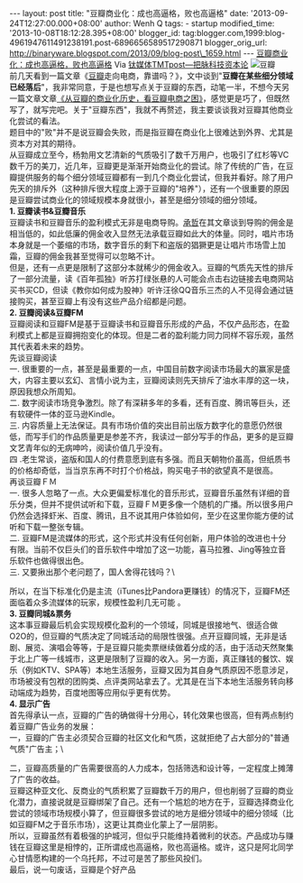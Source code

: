 --- layout: post title: "豆瓣商业化：成也高逼格，败也高逼格" date:
'2013-09-24T12:27:00.000+08:00' author: Wenh Q tags: - startup
modified\_time: '2013-10-08T18:12:28.395+08:00' blogger\_id:
tag:blogger.com,1999:blog-4961947611491238191.post-6896656589517290871
blogger\_orig\_url:
http://binaryware.blogspot.com/2013/09/blog-post\_1659.html ---
[豆瓣商业化：成也高逼格，败也高逼格](http://www.tmtpost.com/66134.html)
Via [钛媒体TMTpost—把脉科技资本论](http://www.tmtpost.com/)
![豆瓣](http://www.tmtpost.com/wp-content/uploads/2013/09/137998309226-560x378.jpg "豆瓣")\
前几天看到一篇文章《[豆瓣](http://www.tmtpost.com/tag/%E8%B1%86%E7%93%A3 "查看 豆瓣 中的全部文章")走向电商，靠谱吗？》，文中谈到"**豆瓣在某些细分领域已经落后**"，我非常同意，于是也想写点关于豆瓣的东西，动笔一半，不想今天另一篇文章文章[《从豆瓣的商业化历史，看豆瓣电商之困》](http://www.tmtpost.com/66041.html)，感觉更是巧了，但既然写了，就写完吧。关于"豆瓣东西"，我就不再赘述，我主要谈谈我对豆瓣其他商业化尝试的看法。\
题目中的"败"并不是说豆瓣会失败，而是指豆瓣在商业化上很难达到外界、尤其是资本方对其的期待。\
从豆瓣成立至今，杨勃用文艺清新的气质吸引了数千万用户，也吸引了红杉等VC数千万的美刀，近几年，豆瓣更是渐渐开始商业化的尝试。除了传统的广告，在豆瓣提供服务的每个细分领域豆瓣都有一到几个商业化尝试，但我并看好。除了用户先天的排斥外（这种排斥很大程度上源于豆瓣的"培养"），还有一个很重要的原因是豆瓣尝试商业化的领域规模本身就很小，甚至是细分领域的细分领域。\
**1. 豆瓣读书&豆瓣音乐**\
豆瓣读书和豆瓣音乐的盈利模式无非是电商导购。[承哲](http://www.tmtpost.com/author/%E6%89%BF%E5%93%B2)在其文章谈到导购的佣金是相当低的，如此低廉的佣金收入显然无法承载豆瓣如此大的体量。同时，唱片市场本身就是一个萎缩的市场，数字音乐的剩下和盗版的猖獗更是让唱片市场雪上加霜，豆瓣的佣金我甚至觉得可以忽略不计。\
但是，还有一点更是限制了这部分本就稀少的佣金收入。豆瓣的气质先天性的排斥了一部分流量，读《百年孤独》听苏打绿张悬的人可能会点击右边链接去电商网站买书买CD，但读《教你如何成为股神》听许汪徐QQ音乐三杰的人不见得会通过链接购买，甚至豆瓣上有没有这些产品介绍都是问题。\
**2. 豆瓣阅读&豆瓣FM**\
豆瓣阅读和豆瓣FM是基于豆瓣读书和豆瓣音乐形成的产品，不仅产品形态，在盈利模式上都是豆瓣拥抱变化的体现。但是二者的盈利能力同力同样不容乐观，虽然其代表着未来的趋势。\
先谈豆瓣阅读\
一.
很重要的一点，甚至是最重要的一点，中国目前数字阅读市场最大的赢家是盛大，内容主要以玄幻、言情小说为主，豆瓣阅读则先天排斥了油水丰厚的这一块，原因我想众所周知。\
二.
数字阅读市场竞争激烈。除了有深耕多年的多看，还有百度、腾讯等巨头，还有软硬件一体的亚马逊Kindle。\
三.
内容质量上无法保证。具有市场价值的突出目前出版方数字化的意愿仍然很低，而写手们的作品质量更是参差不齐，我读过一部分写手的作品，更多的是豆瓣文艺青年似的无病呻吟，阅读价值几乎没有。\
 四
.老生常谈，盗版和国人的付费意愿到底有多强。而且天朝物价虽高，但纸质书的价格却奇低，当当京东再不时打个价格战，购买电子书的欲望真不是很高。\
再谈豆瓣ＦＭ\
一.
很多人忽略了一点。大众更偏爱标准化的音乐形式，豆瓣音乐虽然有详细的音乐分类，但并不提供试听和下载，豆瓣ＦＭ更多像一个随机的广播。所以很多用户仍然会选择虾米、百度、腾讯，且不说其用户体验如何，至少在这里你能方便的试听和下载一整张专辑。\
二.
豆瓣FM是流媒体的形式，这个形式并没有任何创新，用户体验的改进也十分有限。当前不仅巨头们的音乐软件中增加了这一功能，喜马拉雅、Jing等独立音乐软件也做得很出色。\
三. 又要揪出那个老问题了，国人舍得花钱吗？\

所以，在当下标准化仍是主流（iTunes比Pandora更赚钱）的情况下，豆瓣FM还面临着众多流媒体的玩家，规模性盈利几无可能
。\
**3. 豆瓣同城&票务**\
这本事豆瓣最后机会实现规模化盈利的一个领域，同城是很接地气、很适合做O2O的，但豆瓣的气质决定了同城活动的局限性很强。点开豆瓣同城，无非是话剧、展览、演唱会等等，于是豆瓣只能卖票继续做着分成的活，由于活动天然聚集于北上广等一线城市，这更是限制了豆瓣的收入。另一方面，真正赚钱的餐饮、娱乐（例如KTV、SPA等）本地生活服务，豆瓣又因为其自身气质原因不愿意涉足，市场被没有包袱的团购类、点评类网站拿去了。尤其是在当下本地生活服务转向移动端成为趋势，百度地图等应用似乎更有优势。\
**4. 显示广告**\
首先得承认一点，豆瓣的广告的确做得十分用心，转化效果也很高，但有两点制约着豆瓣广告业务的发展：\
一，豆瓣的广告主必须契合豆瓣的社区文化和气质，这就拒绝了占大部分的"普通气质"广告主；\

二，豆瓣高质量的广告需要很高的人力成本，包括筛选和设计等，一定程度上摊薄了广告的收益。\
豆瓣这种亚文化、反商业的气质积累了豆瓣数千万的用户，但也削弱了豆瓣的商业化潜力，直接说就是豆瓣绑架了自己。还有一个尴尬的地方在于，豆瓣选择商业化尝试的领域市场规模小算了，但豆瓣很多尝试的地方是细分领域中的细分领域（比如豆瓣FM之于音乐市场），这更让其商业化蒙上了一层阴影。\
所以，豆瓣虽然有着极强的护城河，但似乎只能维持着微利的状态。产品成功与赚钱在豆瓣这里是相悖的，正所谓成也高逼格，败也高逼格。或许，这只是阿北同学心甘情愿构建的一个乌托邦，不过可是苦了那些风投们。\
最后，说一句废话，豆瓣是个好产品
